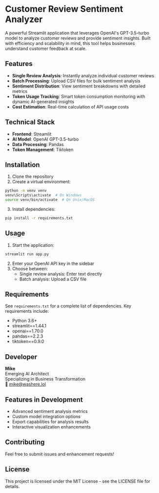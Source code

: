 # Customer Review Sentiment Analyzer

A powerful Streamlit application that leverages OpenAI's GPT-3.5-turbo model to analyze customer reviews and provide sentiment insights. Built with efficiency and scalability in mind, this tool helps businesses understand customer feedback at scale.

## Features

- **Single Review Analysis**: Instantly analyze individual customer reviews
- **Batch Processing**: Upload CSV files for bulk sentiment analysis
- **Sentiment Distribution**: View sentiment breakdowns with detailed metrics
- **Token Usage Tracking**: Smart token consumption monitoring with dynamic AI-generated insights
- **Cost Estimation**: Real-time calculation of API usage costs

## Technical Stack

- **Frontend**: Streamlit
- **AI Model**: OpenAI GPT-3.5-turbo
- **Data Processing**: Pandas
- **Token Management**: Tiktoken

## Installation

1. Clone the repository
2. Create a virtual environment:
```bash
python -m venv venv
venv\Scripts\activate  # On Windows
source venv/bin/activate  # On Unix/MacOS
```

3. Install dependencies:
```bash
pip install -r requirements.txt
```

## Usage

1. Start the application:
```bash
streamlit run app.py
```

2. Enter your OpenAI API key in the sidebar
3. Choose between:
   - Single review analysis: Enter text directly
   - Batch analysis: Upload a CSV file

## Requirements

See `requirements.txt` for a complete list of dependencies. Key requirements include:
- Python 3.6+
- streamlit==1.44.1
- openai==1.70.0
- pandas==2.2.3
- tiktoken==0.9.0

## Developer

**Mike**  
Emerging AI Architect  
Specializing in Business Transformation  
📧 mike@washere.lol

## Features in Development

- Advanced sentiment analysis metrics
- Custom model integration options
- Export capabilities for analysis results
- Interactive visualization enhancements

## Contributing

Feel free to submit issues and enhancement requests!

## License

This project is licensed under the MIT License - see the LICENSE file for details. 
